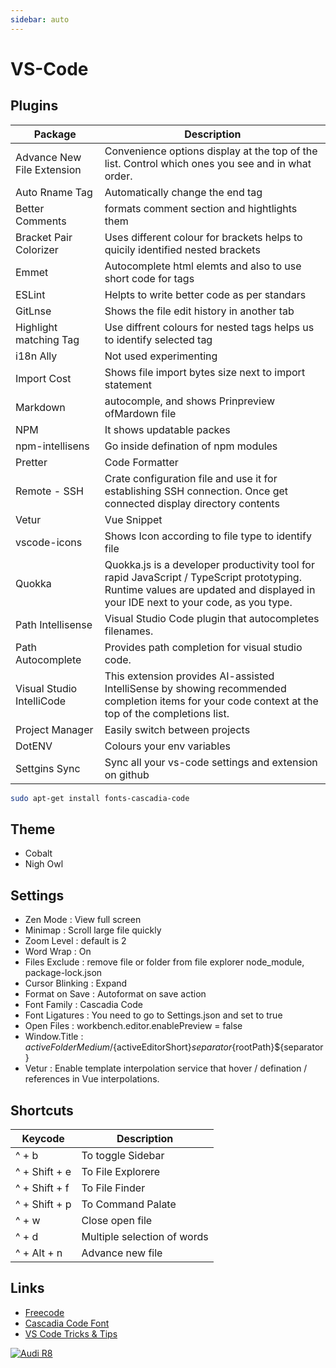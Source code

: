 ```yaml
---
sidebar: auto
---
```


# VS-Code

## Plugins

| Package                    | Description                                                                                                                                                                    |
| -------------------------- | ------------------------------------------------------------------------------------------------------------------------------------------------------------------------------ |
| Advance New File Extension | Convenience options display at the top of the list. Control which ones you see and in what order.                                                                              |
| Auto Rname Tag             | Automatically change the end tag                                                                                                                                               |
| Better Comments            | formats comment section and hightlights them                                                                                                                                   |
| Bracket Pair Colorizer     | Uses different colour for brackets helps to quicily identified nested brackets                                                                                                 |
| Emmet                      | Autocomplete html elemts and also to use short code for tags                                                                                                                   |
| ESLint                     | Helpts to write better code as per standars                                                                                                                                    |
| GitLnse                    | Shows the file edit history in another tab                                                                                                                                     |
| Highlight matching Tag     | Use diffrent colours for nested tags helps us to identify selected tag                                                                                                         |
| i18n Ally                  | Not used experimenting                                                                                                                                                         |
| Import Cost                | Shows file import bytes size next to import statement                                                                                                                          |
| Markdown                   | autocomple, and shows Prinpreview ofMardown file                                                                                                                               |
| NPM                        | It shows updatable packes                                                                                                                                                      |
| npm-intellisens            | Go inside defination of npm modules                                                                                                                                            |
| Pretter                    | Code Formatter                                                                                                                                                                 |
| Remote - SSH               | Crate configuration file and use it for establishing SSH connection. Once get connected display directory contents                                                             |
| Vetur                      | Vue Snippet                                                                                                                                                                    |
| vscode-icons               | Shows Icon according to file type to identify file                                                                                                                             |
| Quokka                     | Quokka.js is a developer productivity tool for rapid JavaScript / TypeScript prototyping. Runtime values are updated and displayed in your IDE next to your code, as you type. |
| Path Intellisense          | Visual Studio Code plugin that autocompletes filenames.                                                                                                                        |
| Path Autocomplete          | Provides path completion for visual studio code.                                                                                                                               |
| Visual Studio IntelliCode  | This extension provides AI-assisted IntelliSense by showing recommended completion items for your code context at the top of the completions list.                             |
| Project Manager            | Easily switch between projects                                                                                                                                                 |
| DotENV                     | Colours your env variables                                                                                                                                                     |
| Settgins Sync              | Sync all your vs-code settings and extension on github                                                                                                                         |

```bash
sudo apt-get install fonts-cascadia-code
```

## Theme

- Cobalt
- Nigh Owl

## Settings

- Zen Mode : View full screen
- Minimap : Scroll large file quickly
- Zoom Level : default is 2
- Word Wrap : On
- Files Exclude : remove file or folder from file explorer node_module, package-lock.json
- Cursor Blinking : Expand
- Format on Save : Autoformat on save action
- Font Family : Cascadia Code
- Font Ligatures : You need to go to Settings.json and set to true
- Open Files : workbench.editor.enablePreview = false
- Window.Title : ${activeFolderMedium}/${activeEditorShort}${separator}${rootPath}\${separator}
- Vetur : Enable template interpolation service that hover / defination / references in Vue interpolations.

## Shortcuts

| Keycode       | Description                 |
| ------------- | --------------------------- |
| ^ + b         | To toggle Sidebar           |
| ^ + Shift + e | To File Explorere           |
| ^ + Shift + f | To File Finder              |
| ^ + Shift + p | To Command Palate           |
| ^ + w         | Close open file             |
| ^ + d         | Multiple selection of words |
| ^ + Alt + n   | Advance new file            |

## Links

- [Freecode](https://www.youtube.com/watch?v=WPqXP_kLzpo&t=1549s)
- [Cascadia Code Font](https://github.com/microsoft/cascadia-code)
- [VS Code Tricks & Tips](https://www.youtube.com/watch?v=4NfFFsQC77M&list=PLkwxH9e_vrAJshxiMo6gIavTr5kYsjPs7)

[![Audi R8](http://img.youtube.com/vi/KOxbO0EI4MA/0.jpg)](https://www.youtube.com/watch?v=KOxbO0EI4MA "Audi R8")
